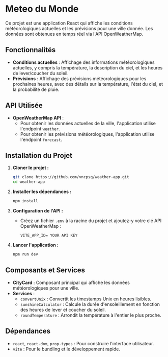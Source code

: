 # Meteo du Monde

Ce projet est une application React qui affiche les conditions météorologiques actuelles et les prévisions pour une ville donnée. Les données sont obtenues en temps réel via l'API OpenWeatherMap.

## Fonctionnalités
- **Conditions actuelles** : Affichage des informations météorologiques actuelles, y compris la température, la description du ciel, et les heures de lever/coucher du soleil.
- **Prévisions** : Affichage des prévisions météorologiques pour les prochaines heures, avec des détails sur la température, l'état du ciel, et la probabilité de pluie.

## API Utilisée
- **OpenWeatherMap API** :
  - Pour obtenir les données actuelles de la ville, l'application utilise l'endpoint `weather`.
  - Pour obtenir les prévisions météorologiques, l'application utilise l'endpoint `forecast`.

## Installation du Projet

1. **Cloner le projet :**
   ```bash
   git clone https://github.com/vncpsq/weather-app.git
   cd weather-app
   ```

2. **Installer les dépendances :**
   ```bash
   npm install
   ```

3. **Configuration de l'API :**
   - Créez un fichier `.env` à la racine du projet et ajoutez-y votre clé API OpenWeatherMap :
     ```plaintext
     VITE_APP_ID= YOUR API KEY
     ```

4. **Lancer l'application :**
   ```bash
   npm run dev
   ```

## Composants et Services
- **CityCard** : Composant principal qui affiche les données météorologiques pour une ville.
- **Services** :
  - `convertUnix` : Convertit les timestamps Unix en heures lisibles.
  - `sunshineCalculator` : Calcule la durée d'ensoleillement en fonction des heures de lever et coucher du soleil.
  - `roundTemperature` : Arrondit la température à l'entier le plus proche.

## Dépendances
- `react`, `react-dom`, `prop-types` : Pour construire l'interface utilisateur.
- `vite` : Pour le bundling et le développement rapide.
